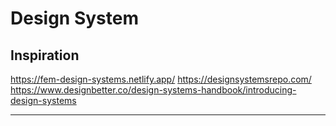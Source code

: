 # Design System

## Inspiration

https://fem-design-systems.netlify.app/
https://designsystemsrepo.com/
https://www.designbetter.co/design-systems-handbook/introducing-design-systems

---
